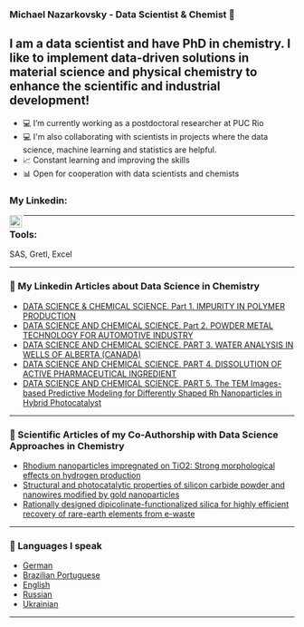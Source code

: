 ### Michael Nazarkovsky - Data Scientist & Chemist 👋

## I am a data scientist and have PhD in chemistry. I like to implement data-driven solutions in material science and physical chemistry to enhance the scientific and industrial development!

- 💻 I’m currently working as a postdoctoral researcher at PUC Rio
- 💻 I'm also collaborating with scientists in projects where the data science, machine learning and statistics are helpful.  
- 📈 Constant learning and improving the skills 
- 📊 Open for cooperation with data scientists and chemists

### My Linkedin:

[<img align="left"  width="22px" src="https://cdn.jsdelivr.net/npm/simple-icons@3.4.0/icons/linkedin.svg" />](https://www.linkedin.com/in/michael-nazarkovsky/)



---

### Tools:

SAS, Gretl, Excel


---

### 📕 My Linkedin Articles about Data Science in Chemistry 

<!-- Linkedin-Articles-LIST:START -->
* [DATA SCIENCE & CHEMICAL SCIENCE. Part 1. IMPURITY IN POLYMER PRODUCTION](https://www.linkedin.com/pulse/data-science-chemical-part-i-michael-nazarkovsky/) 
* [DATA SCIENCE AND CHEMICAL SCIENCE. Part 2. POWDER METAL TECHNOLOGY FOR AUTOMOTIVE INDUSTRY](https://www.linkedin.com/pulse/data-science-chemical-2-powder-metal-technology-michael-nazarkovsky/)
* [DATA SCIENCE AND CHEMICAL SCIENCE. PART 3. WATER ANALYSIS IN WELLS OF ALBERTA (CANADA)](https://www.linkedin.com/pulse/data-science-chemical-part-3-water-analysis-wells-michael-nazarkovsky/) 
* [DATA SCIENCE AND CHEMICAL SCIENCE. PART 4. DISSOLUTION OF ACTIVE PHARMACEUTICAL INGREDIENT](https://www.linkedin.com/pulse/data-science-chemical-part-iv-dissolution-active-michael-nazarkovsky/) 
* [DATA SCIENCE AND CHEMICAL SCIENCE. PART 5. The TEM Images-based Predictive Modeling for Differently Shaped Rh Nanoparticles in Hybrid Photocatalyst](https://www.linkedin.com/pulse/data-science-chemical-v-tem-images-based-predictive-rh-nazarkovsky/)



<!-- Linkedin-Articles-LIST:END -->

---

### 📕 Scientific Articles of my Co-Authorship with Data Science Approaches in Chemistry 

<!-- Scientific-Articles-LIST:START -->
* [Rhodium nanoparticles impregnated on TiO2: Strong morphological effects on hydrogen production](https://pubs.rsc.org/en/content/articlelanding/2020/NJ/D0NJ02419H#!divAbstract) 
* [Structural and photocatalytic properties of silicon carbide powder and nanowires modified by gold nanoparticles](https://doi.org/10.1007/s11164-019-03892-3)
* [Rationally designed dipicolinate-functionalized silica for highly efficient recovery of rare-earth elements from e-waste](https://www.sciencedirect.com/science/article/abs/pii/S0304389420329678?via%3Dihub) 

<!-- Scientific-Articles-LIST:END -->


---

### 📕 Languages I speak

<!-- LANGUAGES-LIST:START -->
* [German](https://pt.wikipedia.org/wiki/Ficheiro:Flag_of_Germany_(3-2_aspect_ratio).svg) 
* [Brazilian Portuguese](https://pt.wikipedia.org/wiki/Ficheiro:Flag_of_Brazil.svg)
* [English](https://www.graciepac.com/5-presidents-who-studied-martial-arts/us-flag-banner-clipart-clipartfest-in-american-flag-banners/) 
* [Russian](https://www.colonialflag.com/russia/) 
* [Ukrainian](http://www.all-flags-world.com/country-flag/Ukraine/flag-ukraine-XL.jpg)



<!-- LANGUAGES-LIST:END -->

---
